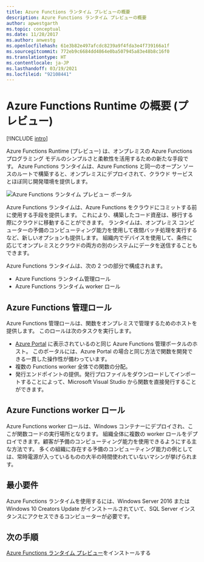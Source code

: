 ```yaml
---
title: Azure Functions ランタイム プレビューの概要
description: Azure Functions ランタイム プレビューの概要
author: apwestgarth
ms.topic: conceptual
ms.date: 11/28/2017
ms.author: anwestg
ms.openlocfilehash: 61e3b82e497afcdc8239a9f4fda3e4f739166a1f
ms.sourcegitcommit: 772eb9c6684dd4864e0ba507945a83e48b8c16f0
ms.translationtype: HT
ms.contentlocale: ja-JP
ms.lasthandoff: 03/19/2021
ms.locfileid: "92108441"
---
```

# <a name="azure-functions-runtime-overview-preview"></a>Azure Functions Runtime の概要 (プレビュー)

[!INCLUDE [intro](../../includes/functions-runtime-preview-note.md)]

Azure Functions Runtime (プレビュー) は、オンプレミスの Azure Functions プログラミング モデルのシンプルさと柔軟性を活用するための新たな手段です。 Azure Functions ランタイムは、Azure Functions と同一のオープン ソースのルートで構築すると、オンプレミスにデプロイされて、クラウド サービスとほぼ同じ開発環境を提供します。

![Azure Functions ランタイム プレビュー ポータル][1]

Azure Functions ランタイムは、Azure Functions をクラウドにコミットする前に使用する手段を提供します。 これにより、構築したコード資産は、移行する際にクラウドに移動することができます。  ランタイムは、オンプレミス コンピューターの予備のコンピューティング能力を使用して夜間バッチ処理を実行するなど、新しいオプションも提供します。 組織内でデバイスを使用して、条件に応じてオンプレミスとクラウドの両方の別のシステムにデータを送信することもできます。

Azure Functions ランタイムは、次の 2 つの部分で構成されます。

* Azure Functions ランタイム管理ロール
* Azure Functions ランタイム worker ロール

## <a name="azure-functions-management-role"></a>Azure Functions 管理ロール

Azure Functions 管理ロールは、関数をオンプレミスで管理するためのホストを提供します。 このロールは次のタスクを実行します。

* [Azure Portal](https://portal.azure.com) に表示されているのと同じ Azure Functions 管理ポータルのホスト。 このポータルには、Azure Portal の場合と同じ方法で関数を開発できる一貫した操作性が備わっています。
* 複数の Functions worker 全体での関数の分配。
* 発行エンドポイントの提供。発行プロファイルをダウンロードしてインポートすることによって、Microsoft Visual Studio から関数を直接発行することができます。

## <a name="azure-functions-worker-role"></a>Azure Functions worker ロール

Azure Functions worker ロールは、Windows コンテナーにデプロイされ、ここが関数コードの実行場所となります。  組織全体に複数の worker ロールをデプロイできます。顧客が予備のコンピューティング能力を使用できるようにする主な方法です。  多くの組織に存在する予備のコンピューティング能力の例としては、常時電源が入っているものの大半の時間使われていないマシンが挙げられます。

## <a name="minimum-requirements"></a>最小要件

Azure Functions ランタイムを使用するには、Windows Server 2016 または Windows 10 Creators Update がインストールされていて、SQL Server インスタンスにアクセスできるコンピューターが必要です。

## <a name="next-steps"></a>次の手順

[Azure Functions ランタイム プレビュー](./functions-runtime-install.md)をインストールする

<!--Image references-->
[1]: ./media/functions-runtime-overview/AzureFunctionsRuntime_Portal.png